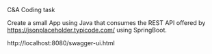 C&A Coding task

Create a small App using Java that consumes the REST API offered by https://jsonplaceholder.typicode.com/ using SpringBoot.


http://localhost:8080/swagger-ui.html



